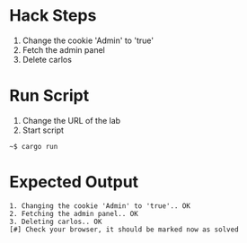 # Hack Steps

1. Change the cookie 'Admin' to 'true'
2. Fetch the admin panel
3. Delete carlos

# Run Script

1. Change the URL of the lab
2. Start script

```
~$ cargo run
```

# Expected Output

```
1. Changing the cookie 'Admin' to 'true'.. OK
2. Fetching the admin panel.. OK
3. Deleting carlos.. OK
[#] Check your browser, it should be marked now as solved
```
